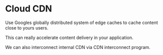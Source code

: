 # Cloud CDN

Use Googles globally distributed system of edge caches to cache content close to yours users.

This can really accelerate content delivery in your application.

We can also interconnect internal CDN via CDN interconnect program.
